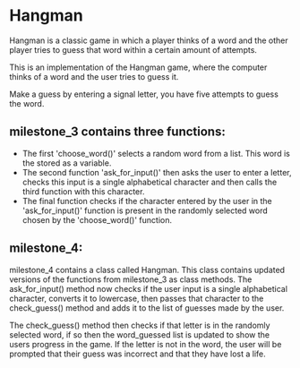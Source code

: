 # Hangman
Hangman is a classic game in which a player thinks of a word and the other player tries to guess that word within a certain amount of attempts.

This is an implementation of the Hangman game, where the computer thinks of a word and the user tries to guess it. 

Make a guess by entering a signal letter, you have five attempts to guess the word.

## milestone_3 contains three functions:
- The first 'choose_word()' selects a random word from a list. This word is the stored as a variable. 
- The second function 'ask_for_input()' then asks the user to enter a letter, checks this input is a single alphabetical character and then calls the third function with this character.
- The final function checks if the character entered by the user in the 'ask_for_input()' function is present in the randomly selected word chosen by the 'choose_word()' function.


## milestone_4:

milestone_4 contains a class called Hangman. This class contains updated versions of the functions from milestone_3 as class methods.
The ask_for_input() method now checks if the user input is a single alphabetical character, converts it to lowercase, then passes that character to the check_guess() method and adds it to the list of guesses made by the user.

The check_guess() method then checks if that letter is in the randomly selected word, if so then the word_guessed list is updated to show the users progress in the game. If the letter is not in the word, the user will be prompted that their guess was incorrect and that they have lost a life.
